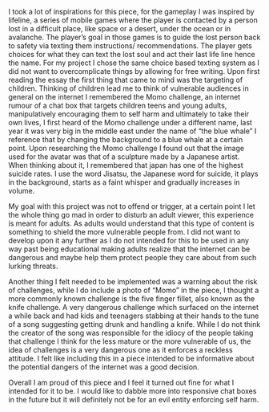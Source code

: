 I took a lot of inspirations for this piece, for the gameplay I was inspired by lifeline, a series of mobile games where the player is contacted by a person lost in a difficult place, like space or a desert, under the ocean or in avalanche. The player’s goal in those games is to guide the lost person back to safety via texting them instructions/ recommendations. The player gets choices for what they can text the lost soul and act their last life line hence the name. For my project I chose the same choice based texting system as I did not want to overcomplicate things by allowing for free writing.
Upon first reading the essay the first thing that came to mind was the targeting of children.
Thinking of children lead me to think of vulnerable audiences in general on the internet
I remembered the Momo challenge, an internet rumour of a chat box that targets children teens and young adults, manipulatively encouraging them to self harm and ultimately to take their own lives, I first heard of the Momo challenge under a different name, last year it was very big in the middle east under the name of “the blue whale” I reference that by changing the background to a blue whale at a certain point. 
Upon researching the Momo challenge I found out that the image used for the avatar was that of a sculpture made by a Japanese artist. When thinking about it, I remembered that japan has one of the highest suicide rates. I use the word Jisatsu, the Japanese word for suicide, it plays in the background, starts as a faint whisper and gradually increases in volume.

My goal with this project was not to offend or trigger, at a certain point I let the whole thing go mad in order to disturb an adult viewer, this experience is meant for adults. As adults would understand that this type of content is something to shield the more vulnerable people from. 
I did not want to develop upon it any further as I do not intended for this to be used in any way past being educational making adults realize that the internet can be dangerous and maybe help them protect people they care about from such lurking threats. 

Another thing I felt needed to be implemented was a warning about the risk of challenges, while I do include a photo of “Momo” in the piece, I thought a more commonly known challenge is the five finger fillet, also known as the knife challenge. A very dangerous challenge which surfaced on the internet a while back and had kids and teenagers stabbing at their hands to the tune of a song suggesting getting drunk and handling a knife. While I do not think the creator of the song was responsible for the idiocy of the people taking that challenge I think for the less mature or the more vulnerable of us, the idea of challenges is a very dangerous one as it enforces a reckless attitude. I felt like including this in a piece intended to be informative about the potential dangers of the internet was a good decision.

Overall I am proud of this piece and I feel it turned out fine for what I intended for it to be. I would like to dabble more into responsive chat boxes in the future but it will definitely not be for an evil entity enforcing self harm. 

